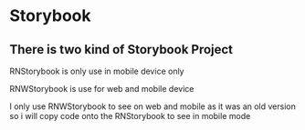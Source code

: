 # Storybook

## There is two kind of Storybook Project

RNStorybook is only use in mobile device only

RNWStorybook is use for web and mobile device


I only use RNWStorybook to see on web and mobile as it was an old version so i will copy code onto the RNStorybook to see in mobile mode
